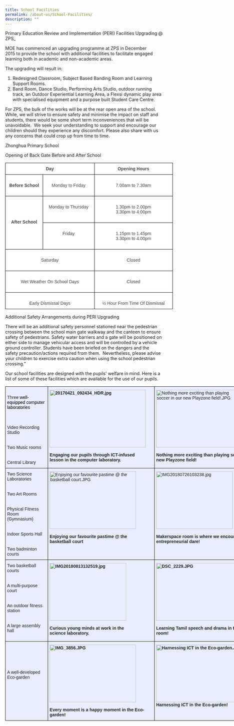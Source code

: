 ```yaml
---
title: School Facilities
permalink: /about-us/School-Facilities/
description: ""
---
```

Primary Education Review and Implementation&nbsp;(PERI) Facilities Upgrading @ ZPS_

MOE has commenced an upgrading programme at ZPS in December 2015&nbsp;to provide the school with additional facilities to facilitate engaged learning both in academic and non-academic areas.&nbsp;

The upgrading will result in:


1) Redesigned Classroom, Subject Based Banding Room and Learning Support Rooms.
2) Band Room, Dance Studio, Performing Arts Studio, outdoor running track, an Outdoor Experiential Learning Area, a Flexsi dynamic play area with specialised equipment and a purpose built Student Care Centre.&nbsp;

For ZPS, the bulk of the works will be at the rear open area of the school. While, we will strive to ensure safety and minimise the impact on staff and students, there would be some short term inconveniences that will be unavoidable.&nbsp; We seek your understanding to support and encourage our children should they experience any discomfort. Please also share with us any concerns that could crop up from time to time.

Zhonghua Primary School

Opening of Back Gate Before and After School

<style type="text/css">
.tg  {border-collapse:collapse;border-spacing:0;}
.tg td{border-color:black;border-style:solid;border-width:1px;font-family:Arial, sans-serif;font-size:14px;
  overflow:hidden;padding:10px 5px;word-break:normal;}
.tg th{border-color:black;border-style:solid;border-width:1px;font-family:Arial, sans-serif;font-size:14px;
  font-weight:normal;overflow:hidden;padding:10px 5px;word-break:normal;}
.tg .tg-sxkx{background-color:#FFF;color:#454545;text-align:center;vertical-align:top}
.tg .tg-2fwu{background-color:#FFF;color:#454545;font-weight:bold;text-align:center;vertical-align:top}
</style>
<table style="undefined;table-layout: fixed; width: 536px" class="tg">
<colgroup>
<col style="width: 120px">
<col style="width: 165px">
<col style="width: 251px">
</colgroup>
<thead>
  <tr>
    <th colspan="2" class="tg-2fwu">Day</th>
    <th class="tg-2fwu">Opening Hours</th>
  </tr>
</thead>
<tbody>
  <tr>
    <td class="tg-2fwu"><br>Before School<br><br></td>
    <td class="tg-sxkx"><br>Monday to Friday</td>
    <td class="tg-sxkx"><br>7.00am to 7.30am</td>
  </tr>
  <tr>
    <td rowspan="2" class="tg-2fwu"><br><br><br><br>After School<br><br><br></td>
    <td class="tg-sxkx"><br>Monday to Thursday</td>
    <td class="tg-sxkx"><br>1.30pm to 2.00pm<br>3.30pm to 4.00pm<br><br>
  </td></tr>
  <tr>
    <td class="tg-sxkx"><br>Friday</td>
    <td class="tg-sxkx"><br>1.15pm to 1.45pm<br>3.30pm to 4.00pm<br><br></td>
  </tr>
  <tr>
    <td colspan="2" class="tg-sxkx"><br>Saturday<br><br></td>
    <td class="tg-sxkx"><br>Closed</td>
  </tr>
  <tr>
    <td colspan="2" class="tg-sxkx"><br>Wet Weather On School Days<br><br></td>
    <td class="tg-sxkx"><br>Closed</td>
  </tr>
  <tr>
    <td colspan="2" class="tg-sxkx"><br>Early Dismissal Days</td>
    <td class="tg-sxkx"><br>½ Hour From Time Of Dismissal</td>
  </tr>
</tbody>
</table>


Additional Safety Arrangements during PERI Upgrading

There will be an additional safety personnel stationed near the pedestrian crossing between the school main gate walkway and the canteen to ensure safety of pedestrians. Safety water barriers and a gate will be positioned on either side to manage vehicular access and will be controlled by a vehicle ground controller. Students have been briefed on the dangers and the safety precaution/actions required from them. &nbsp;Nevertheless, please advise your children to exercise extra caution when using the school pedestrian crossing.”

Our school facilities are designed with the pupils' welfare in mind. Here is a list of some of these facilities which are available for the use of our pupils.

<style type="text/css">
.tg  {border-collapse:collapse;border-spacing:0;}
.tg td{border-color:black;border-style:solid;border-width:1px;font-family:Arial, sans-serif;font-size:14px;
  overflow:hidden;padding:10px 5px;word-break:normal;}
.tg th{border-color:black;border-style:solid;border-width:1px;font-family:Arial, sans-serif;font-size:14px;
  font-weight:normal;overflow:hidden;padding:10px 5px;word-break:normal;}
.tg .tg-vqm8{background-color:#E8EDFF;color:#222;text-align:left;vertical-align:top}
.tg .tg-u05r{background-color:#E8EDFF;color:#222;font-weight:bold;text-align:left;vertical-align:top}
</style>
<table style="undefined;table-layout: fixed; width: 816px" class="tg">
<colgroup>
<col style="width: 138px">
<col style="width: 342px">
<col style="width: 336px">
</colgroup>
<thead>
  <tr>
    <th class="tg-vqm8"><br>Three<span style="color:black"> well-equipped computer laboratories</span><br><br><br><br>Video Recording Studio<br><br><br>Two Music rooms<br><br><br>Central Library</th>
    <th class="tg-u05r"><img height="184" width="307" alt="20170421_092434_HDR.jpg" src="https://zhonghuapri.moe.edu.sg/qql/slot/u610/school%20facilities/20170421_092434_HDR.jpg"><br><br>Engaging our pupils through ICT-infused<br>lesson in the computer laboratory. <br></th>
    <th class="tg-vqm8"><img height="184" width="276" alt="Nothing more exciting than playing soccer in our new Playzone field!.JPG" src="https://zhonghuapri.moe.edu.sg/qql/slot/u610/school%20facilities/Nothing%20more%20exciting%20than%20playing%20soccer%20in%20our%20new%20Playzone%20field!.JPG"><br><br><span style="font-weight:bold">Nothing more exciting than playing soccer in our new Playzone field!</span> <br></th>
  </tr>
</thead>
<tbody>
  <tr>
    <td class="tg-vqm8">Two Science Laboratories<br><br><br>Two Art Rooms<br><br><br>Physical Fitness Room (Gymnasium)<br><br><br>Indoor Sports Hall<br><br><br>Two badminton courts</td>
    <td class="tg-vqm8"><img height="184" width="276" alt="Enjoying our favourite pastime @ the basketball court.JPG" src="https://zhonghuapri.moe.edu.sg/qql/slot/u610/school%20facilities/Enjoying%20our%20favourite%20pastime%20@%20the%20basketball%20court.JPG"><br><br><span style="font-weight:bold">Enjoying our favourite pastime @ the</span><br><span style="font-weight:bold">basketball court</span><br></td>
    <td class="tg-vqm8"><img height="184" width="245" alt="IMG20180726103238.jpg" src="https://zhonghuapri.moe.edu.sg/qql/slot/u610/school%20facilities/IMG20180726103238.jpg"><br><br><span style="font-weight:bold">Makerspace room is where we encourage entrepreneurial dare!</span><br></td>
  </tr>
  <tr>
    <td class="tg-vqm8">Two basketball courts<br><br><br>A multi-purpose court<br><br><br>An outdoor fitness station<br><br><br>A large assembly hall<br><br></td>
    <td class="tg-u05r"><img height="184" width="245" alt="IMG20180813132519.jpg" src="https://zhonghuapri.moe.edu.sg/qql/slot/u610/school%20facilities/IMG20180813132519.jpg"><br><br>Curious young minds at work in the<br>science laboratory.<br></td>
    <td class="tg-u05r"><img height="184" width="327" alt="DSC_2229.JPG" src="https://zhonghuapri.moe.edu.sg/qql/slot/u610/school%20facilities/DSC_2229.JPG"><br><br>Learning Tamil speech and drama in the Music room!<br></td>
  </tr>
  <tr>
    <td class="tg-vqm8"><br><br><br><br><br>A well-developed Eco-garden</td>
    <td class="tg-u05r"><img height="184" width="276" alt="IMG_3856.JPG" src="https://zhonghuapri.moe.edu.sg/qql/slot/u610/school%20facilities/IMG_3856.JPG"><br><br>Every moment is a happy moment in the Eco-garden!<br></td>
    <td class="tg-u05r"><img height="184" width="327" alt="Harnessing ICT in the Eco-garden.JPG" src="https://zhonghuapri.moe.edu.sg/qql/slot/u610/school%20facilities/Harnessing%20ICT%20in%20the%20Eco-garden.JPG"><span style="color:#222">                               </span><br>Harnessing ICT in the Eco-garden!<br></td>
  </tr>
</tbody>
</table>